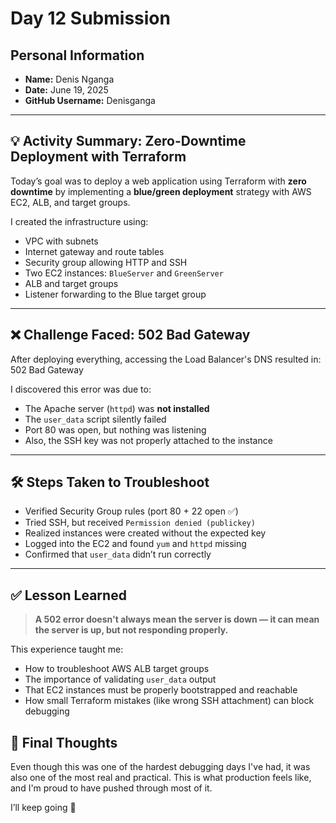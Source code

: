 # Day 12 Submission

## Personal Information
- **Name:** Denis Nganga
- **Date:** June 19, 2025
- **GitHub Username:** Denisganga

---

## 💡 Activity Summary: Zero-Downtime Deployment with Terraform

Today’s goal was to deploy a web application using Terraform with **zero downtime** by implementing a **blue/green deployment** strategy with AWS EC2, ALB, and target groups.

I created the infrastructure using:
- VPC with subnets
- Internet gateway and route tables
- Security group allowing HTTP and SSH
- Two EC2 instances: `BlueServer` and `GreenServer`
- ALB and target groups
- Listener forwarding to the Blue target group

---

## ❌ Challenge Faced: 502 Bad Gateway

After deploying everything, accessing the Load Balancer's DNS resulted in:
502 Bad Gateway

I discovered this error was due to:
- The Apache server (`httpd`) was **not installed**
- The `user_data` script silently failed
- Port 80 was open, but nothing was listening
- Also, the SSH key was not properly attached to the instance

---

## 🛠️ Steps Taken to Troubleshoot

- Verified Security Group rules (port 80 + 22 open ✅)
- Tried SSH, but received `Permission denied (publickey)`
- Realized instances were created without the expected key
- Logged into the EC2 and found `yum` and `httpd` missing
- Confirmed that `user_data` didn’t run correctly

---

## ✅ Lesson Learned

> **A 502 error doesn't always mean the server is down — it can mean the server is up, but not responding properly.**

This experience taught me:
- How to troubleshoot AWS ALB target groups
- The importance of validating `user_data` output
- That EC2 instances must be properly bootstrapped and reachable
- How small Terraform mistakes (like wrong SSH attachment) can block debugging



## 🚀 Final Thoughts

Even though this was one of the hardest debugging days I've had, it was also one of the most real and practical. This is what production feels like, and I'm proud to have pushed through most of it.

I’ll keep going 💪



